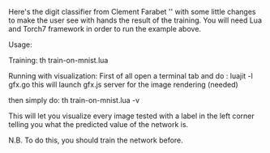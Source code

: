 Here's the digit classifier from Clement Farabet '<link here>' with some little changes to make the user see with hands the result of the training. 
You will need Lua and Torch7 framework in order to run the example above. 

Usage: 

Training: 
th train-on-mnist.lua

Running with visualization: 
First of all open a terminal tab and do : 
luajit -l gfx.go 
this will launch gfx.js server for the image rendering (needed)

then simply do: 
th train-on-mnist.lua -v 

This will let you visualize every image tested with a label in the left corner telling you what the predicted value of the network is. 

N.B. To do this, you should train the network before. 
